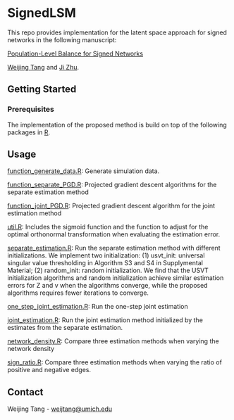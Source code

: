 # SignedLSM

This repo provides implementation for the latent space approach for signed networks in the following manuscript:

[Population-Level Balance for Signed Networks](https://sites.google.com/umich.edu/weijingtang/research?authuser=0)

[Weijing Tang](https://sites.google.com/umich.edu/weijingtang/home) and [Ji Zhu](http://dept.stat.lsa.umich.edu/~jizhu/). 

## Getting Started
### Prerequisites
The implementation of the proposed method is build on top of the following packages in [R](https://www.r-project.org/).  

## Usage
[function_generate_data.R](https://github.com/weijtang/SignedLSM/blob/master/function_generate_data.R): Generate simulation data. 

[function_separate_PGD.R](https://github.com/weijtang/SignedLSM/blob/master/function_separate_PGD.R): Projected gradient descent algorithms for the separate estimation method

[function_joint_PGD.R](https://github.com/weijtang/SignedLSM/blob/master/function_joint_PGD.R): Projected gradient descent algorithm for the joint estimation method

[util.R](https://github.com/weijtang/SignedLSM/blob/master/util.R): Includes the sigmoid function and the function to adjust for the optimal orthonormal transformation when evaluating the estimation error.

[separate_estimation.R](https://github.com/weijtang/SignedLSM/blob/master/separate_estimation.R): Run the separate estimation method with different initializations. We implement two initialization: (1) usvt_init: universal singular value thresholding in Algorithm S3 and S4 in Supplymental Material; (2) random_init: random initialization. We find that the USVT initialization algorithms and random initialization achieve similar estimation errors for Z and v when the algorithms converge, while the proposed algorithms requires fewer iterations to converge.

[one_step_joint_estimation.R](https://github.com/weijtang/SignedLSM/blob/master/one_step_joint_estimation.R): Run the one-step joint estimation

[joint_estimation.R](https://github.com/weijtang/SignedLSM/blob/master/joint_estimation.R): Run the joint estimation method initialized by the estimates from the separate estimation.

[network_density.R](https://github.com/weijtang/SignedLSM/blob/master/network_density.R): Compare three estimation methods when varying the network density

[sign_ratio.R](https://github.com/weijtang/SignedLSM/blob/master/sign_ratio.R): Compare three estimation methods when varying the ratio of positive and negative edges.


## Contact

Weijing Tang - weijtang@umich.edu
